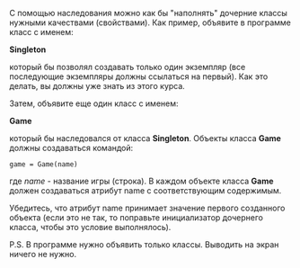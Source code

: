 С помощью наследования можно как бы "наполнять" дочерние классы нужными качествами (свойствами). Как пример, объявите в программе класс с именем:

**Singleton**

который бы позволял создавать только один экземпляр (все последующие экземпляры должны ссылаться на первый). Как это делать, вы должны уже знать из этого курса.

Затем, объявите еще один класс с именем:

**Game**

который бы наследовался от класса **Singleton**. Объекты класса **Game** должны создаваться командой:

`game = Game(name)`

где _name_ - название игры (строка). В каждом объекте класса **Game** должен создаваться атрибут name с соответствующим содержимым.

Убедитесь, что атрибут name принимает значение первого созданного объекта (если это не так, то поправьте инициализатор дочернего класса, чтобы это условие выполнялось).

P.S. В программе нужно объявить только классы. Выводить на экран ничего не нужно.